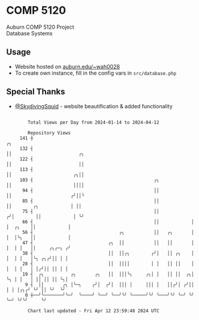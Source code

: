 # COMP 5120
Auburn COMP 5120 Project  
Database Systems

## Usage
- Website hosted on [auburn.edu/~wah0028](https://webhome.auburn.edu/~wah0028/)
- To create own instance, fill in the config vars in `src/database.php`

## Special Thanks
- [@SkydivingSquid](https://github.com/SkydivingSquid) - website beautification & added functionality

```

        Total Views per Day from 2024-01-14 to 2024-04-12

        Repository Views
     141 ┼                                                            ╭╮
     132 ┤                                                            ││                         ╭╮
     122 ┤                                                            ││                         ││
     113 ┤                                                            ││                       ╭╮││
     103 ┤                                             ╭╮             ││                       ││││
      94 ┤                                             ││             ││                      ╭╯││╰
      85 ┤                                             ││             ││        ╭╮            │ ││
      75 ┤                                             ││            ╭╯│        ││            │ ╰╯
      66 ┤                                             ││            │ │  ╭╮    ││            │
      56 ┤                                ╭╮           ││   ╭╮       │ │  │╰╮   ││            │
      47 ┤                            ╭╮  ││           ││   ││       │ │  │ │   ││     ╭╮╭─╮ ╭╯
      38 ┤                            ││  ││╭╮        ╭╯│   ││ ╭╮    │ │  │ │   │╰╮ ╭╮╭╯││ │ │
      28 ┤                            ││  ││││        │ │   ││ ││    │ │  │ │   │ │╭╯││ ││ │ │
      19 ┤  ╭╮          ╭╮       ╭╮   ││  │││╰╮     ╭╮│ │   ││ ││  ╭╮│ ╰╮ │ │   │ ││ ││ ││ ╰╮│
       9 ┤  ││       ╭╮ │╰─╮    ╭╯│  ╭╯│  │││ │     │││ │   ││╭╯│ ╭╯││  │ │ │╭╮╭╯ ╰╯ ││ ╰╯  ╰╯
       0 ┼──╯╰───────╯╰─╯  ╰────╯ ╰──╯ ╰──╯╰╯ ╰─────╯╰╯ ╰───╯╰╯ ╰─╯ ╰╯  ╰─╯ ╰╯╰╯     ╰╯

        Chart last updated - Fri Apr 12 23:59:48 2024 UTC
        
```
